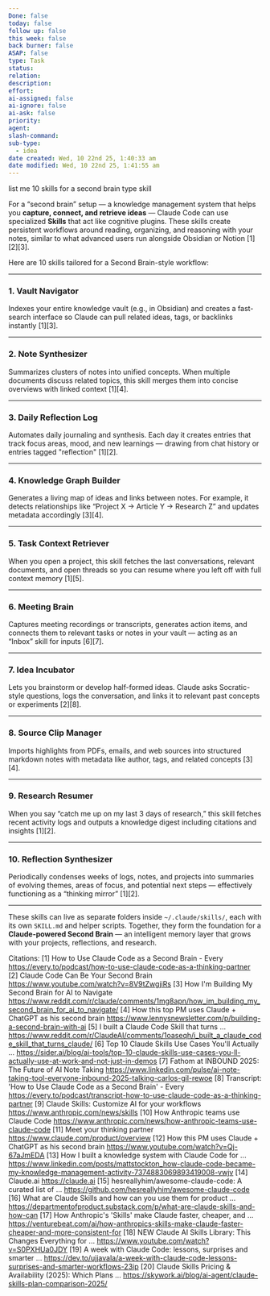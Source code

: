 ```yaml
---
Done: false
today: false
follow up: false
this week: false
back burner: false
ASAP: false
type: Task
status:
relation:
description:
effort:
ai-assigned: false
ai-ignore: false
ai-ask: false
priority:
agent:
slash-command:
sub-type:
  - idea
date created: Wed, 10 22nd 25, 1:40:33 am
date modified: Wed, 10 22nd 25, 1:41:55 am
---
```

list me 10 skills for a second brain type skill

For a “second brain” setup — a knowledge management system that helps you **capture, connect, and retrieve ideas** — Claude Code can use specialized **Skills** that act like cognitive plugins. These skills create persistent workflows around reading, organizing, and reasoning with your notes, similar to what advanced users run alongside Obsidian or Notion [1][2][3].

Here are 10 skills tailored for a Second Brain-style workflow:

***

### 1. Vault Navigator
Indexes your entire knowledge vault (e.g., in Obsidian) and creates a fast-search interface so Claude can pull related ideas, tags, or backlinks instantly [1][3].

***

### 2. Note Synthesizer
Summarizes clusters of notes into unified concepts. When multiple documents discuss related topics, this skill merges them into concise overviews with linked context [1][4].

***

### 3. Daily Reflection Log
Automates daily journaling and synthesis. Each day it creates entries that track focus areas, mood, and new learnings — drawing from chat history or entries tagged "reflection" [1][2].

***

### 4. Knowledge Graph Builder
Generates a living map of ideas and links between notes. For example, it detects relationships like “Project X → Article Y → Research Z” and updates metadata accordingly [3][4].

***

### 5. Task Context Retriever
When you open a project, this skill fetches the last conversations, relevant documents, and open threads so you can resume where you left off with full context memory [1][5].

***

### 6. Meeting Brain
Captures meeting recordings or transcripts, generates action items, and connects them to relevant tasks or notes in your vault — acting as an “Inbox” skill for inputs [6][7].

***

### 7. Idea Incubator
Lets you brainstorm or develop half-formed ideas. Claude asks Socratic-style questions, logs the conversation, and links it to relevant past concepts or experiments [2][8].

***

### 8. Source Clip Manager
Imports highlights from PDFs, emails, and web sources into structured markdown notes with metadata like author, tags, and related concepts [3][4].

***

### 9. Research Resumer
When you say “catch me up on my last 3 days of research,” this skill fetches recent activity logs and outputs a knowledge digest including citations and insights [1][2].

***

### 10. Reflection Synthesizer
Periodically condenses weeks of logs, notes, and projects into summaries of evolving themes, areas of focus, and potential next steps — effectively functioning as a “thinking mirror” [1][2].

***

These skills can live as separate folders inside `~/.claude/skills/`, each with its own `SKILL.md` and helper scripts. Together, they form the foundation for a **Claude-powered Second Brain** — an intelligent memory layer that grows with your projects, reflections, and research.

Citations:
[1] How to Use Claude Code as a Second Brain - Every https://every.to/podcast/how-to-use-claude-code-as-a-thinking-partner
[2] Claude Code Can Be Your Second Brain https://www.youtube.com/watch?v=8V9tZwgjiRs
[3] How I'm Building My Second Brain for AI to Navigate https://www.reddit.com/r/claude/comments/1mg8apn/how_im_building_my_second_brain_for_ai_to_navigate/
[4] How this top PM uses Claude + ChatGPT as his second brain https://www.lennysnewsletter.com/p/building-a-second-brain-with-ai
[5] I built a Claude Code Skill that turns ... https://www.reddit.com/r/ClaudeAI/comments/1oaseqh/i_built_a_claude_code_skill_that_turns_claude/
[6] Top 10 Claude Skills Use Cases You'll Actually ... https://sider.ai/blog/ai-tools/top-10-claude-skills-use-cases-you-ll-actually-use-at-work-and-not-just-in-demos
[7] Fathom at INBOUND 2025: The Future of AI Note Taking https://www.linkedin.com/pulse/ai-note-taking-tool-everyone-inbound-2025-talking-carlos-gil-rewoe
[8] Transcript: 'How to Use Claude Code as a Second Brain' - Every https://every.to/podcast/transcript-how-to-use-claude-code-as-a-thinking-partner
[9] Claude Skills: Customize AI for your workflows https://www.anthropic.com/news/skills
[10] How Anthropic teams use Claude Code https://www.anthropic.com/news/how-anthropic-teams-use-claude-code
[11] Meet your thinking partner https://www.claude.com/product/overview
[12] How this PM uses Claude + ChatGPT as his second brain https://www.youtube.com/watch?v=Qj-67aJmEDA
[13] How I built a knowledge system with Claude Code for ... https://www.linkedin.com/posts/mattstockton_how-claude-code-became-my-knowledge-management-activity-7374883069893419008-vwjv
[14] Claude.ai https://claude.ai
[15] hesreallyhim/awesome-claude-code: A curated list of ... https://github.com/hesreallyhim/awesome-claude-code
[16] What are Claude Skills and how can you use them for product ... https://departmentofproduct.substack.com/p/what-are-claude-skills-and-how-can
[17] How Anthropic's 'Skills' make Claude faster, cheaper, and ... https://venturebeat.com/ai/how-anthropics-skills-make-claude-faster-cheaper-and-more-consistent-for
[18] NEW Claude AI Skills Library: This Changes Everything for ... https://www.youtube.com/watch?v=S0PXHUa0JDY
[19] A week with Claude Code: lessons, surprises and smarter ... https://dev.to/ujjavala/a-week-with-claude-code-lessons-surprises-and-smarter-workflows-23ip
[20] Claude Skills Pricing & Availability (2025): Which Plans ... https://skywork.ai/blog/ai-agent/claude-skills-plan-comparison-2025/
